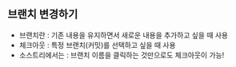 

## 브랜치 변경하기

- 브랜치란 : 기존 내용을 유지하면서 새로운 내용을 추가하고 싶을 때 사용
- 체크아웃 : 특정 브랜치(커밋)를 선택하고 싶을 때 사용
- 소스트리에서는 : 브랜치 이름을 클릭하는 것만으로도 체크아웃이 가능!